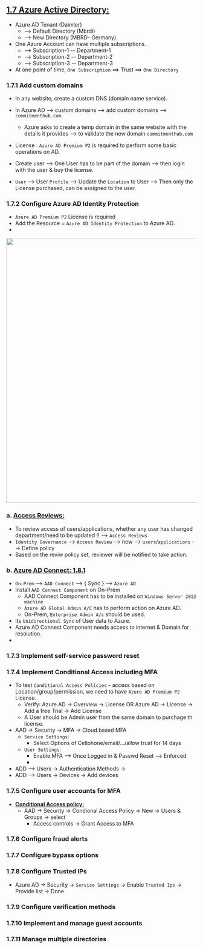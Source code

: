 ## [1.7 Azure Active Directory:](https://github.com/hmsvigle/Azure/blob/master/AZ-103-104/01-Azure-AD/01-Manage-Azure-AD-Objects.md)

* Azure AD Tenant (Daimler)
  * --> Default Directory (Mbrdi)
  * --> New Directory (MBRD- Germany)
* One Azure Account can have multiple subscriptions.
   * --> Subscription-1 -- Department-1
   * --> Subscription-2 -- Department-2
   * --> Subscription-3 -- Department-3
* At one point of time, `One Subscription` ==> Trust ==> `One Directory`

### 1.7.1 Add custom domains

* In any website, create a custom DNS (domain name service).
* In Azure AD --> custom domains --> add custom domains --> `commitmenthub.com`
  * Azure asks to create a temp domain in the same website with the details it provides --> to validate the new domain `commitmenthub.com`

* License : `Azure AD Premium P2` is required to perform some basic operations on AD.
* Create user --> One User has to be part of the domain --> then login with the user & buy the license.
* `User` --> User `Profile` --> Update the `Location` to User --> Then only the License purchased, can be assigned to the user.

### 1.7.2 Configure Azure AD Identity Protection

* `Azure AD Premium P2` License is required
* Add the Resource = `Azure AD Identity Protection` to Azure AD.
* 
<img src="https://user-images.githubusercontent.com/24938159/119258923-68812400-bbe9-11eb-9e92-5b8551255bbe.png" width="700">

### a. [Access Reviews:](https://docs.microsoft.com/en-us/azure/active-directory/governance/access-reviews-overview)

* To review access of users/applications, whether any user has changed department/need to be updated !! --> `Access Reviews`
* `Identity Governance` --> `Access Review` --> new --> `users`/`applications` --> Define policy
* Based on the reviw policy set, reviewer will be notified to take action.

### b. [Azure AD Connect: 1.8.1]() 

* `On-Prem` --> `AAD Connect` --> { Sync }  --> `Azure AD`
* Install `AAD Connect Component` on On-Prem
  * AAD Connect Component has to be installed on `Windows Server 2012 machine`
  * `Azure AD Global Admin A/C` has to perform action on Azure AD.
  * On-Prem, `Enterprise Admin A/c` should be used.
* Its `Unidirectional Sync` of User data to Azure.
* Azure AD Connect Component needs access to internet & Domain for resolution.
* 

### 1.7.3 Implement self-service password reset


### 1.7.4 Implement Conditional Access including MFA

* To test `Conditional Access Policies` - access based on Location/group/permission, we need to have `Azure AD Premium P2` License.
  * Verify: Azure AD -> Overview -> License OR Azure AD -> License -> Add a free Trial -> Add License
  * A User should be Admin user from the same domain to purchage th license.
* AAD -> Security -> MFA -> Cloud based MFA 
  * `Service Settings`:
    * Select Options of Cellphone/email/.../allow trust for 14 days
  * `User Settings`:
    * Enable MFA --> Once Logged in & Passwd Reset --> Enforced
    * 
* ADD --> Users -> Authentication Methods -> 
* ADD --> Users -> Devices -> Add devices  

### 1.7.5 Configure user accounts for MFA

* [**Conditional Access policy:**](https://docs.microsoft.com/en-us/azure/active-directory/authentication/tutorial-enable-azure-mfa?bc=/azure/active-directory/conditional-access/breadcrumb/toc.json&toc=/azure/active-directory/conditional-access/toc.json#create-a-conditional-access-policy)
  * AAD -> Security -> Condional Access Policy -> New -> Users & Groups -> select
    * Access controls -> Grant Access to MFA 
 

### 1.7.6 Configure fraud alerts


### 1.7.7 Configure bypass options


### 1.7.8 Configure Trusted IPs

* Azure AD -> Security -> `Service Settings` -> Enable `Trusted Ips` -> Provide list -> Done


### 1.7.9 Configure verification methods


### 1.7.10 Implement and manage guest accounts
 

### 1.7.11 Manage multiple directories
